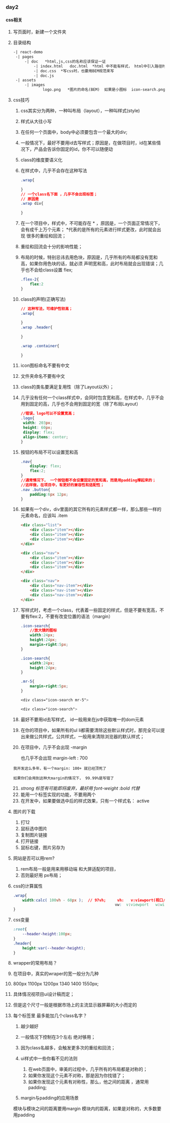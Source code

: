 ### day2

#### css相关

1. 写页面时，新建一个文件夹

2. 目录结构

   ```html
   -| react-demo
   	-| pages
   		-| doc   *html,js,css的名称应该保证一证
   			-| index.html   doc.html  *html 中不能有样式， html中引入路径时，不能绝对路径，一般都要用相对路径；
   			-| doc.css  *写css时，也要用BEM规范来写   
   			-| doc.js
   	-| assets
   		-| images
   				logo.png   *图片的命名(BEM)  如果是小图标  icon-search.png  icon-search_blue.png
   ```

3. css技巧

   1. css其实分为两种，一种叫布局（layout），一种叫样式(style)

   2. 样式从大往小写

   3. 在任何一个页面中，body中必须要包含一个最大的div;

   4. 一般情况下，最好不要用id去写样式；原因是，在做项目时，id在某些情况下，产品会告诉你固定的id，你不可以随便动

   5. class的维度要语义化

   6. 在样式中，几乎不会存在这种写法

      ```css
      .wrap{
          
      }
      // 一个class名下面 ，几乎不会出现标签；
      // 原因是
      .wrap div{
          
      }
      ```

   7. 在一个项目中，样式中，不可能存在 * ，原因是，一个页面正常情况下，会有成千上万个元素； *代表的是所有的元素进行样式更改，此时就会出现 很多的重绘和回流；

   8. 重绘和回流会十分的影响性能；

   9. 布局的时候，特别忌讳去用色块，原因是，几乎所有的布局都没有宽和高，如果你用色块的话，就必须 声明宽和高，此时布局就会出现错误；几乎也不会给class设置 flex;

      ```css
      .flex-2{
          flex:2
      }
      ```

      

   10. class的声明(正确写法)

       ```css
       // 这种写法，可维护性较高；
       .wrap{
           
       }
       .wrap .header{
           
       }
       
       .wrap .container{
           
       }
       ```


   11.  icon图标命名不要有中文

   12. 文件夹命名不要有中文

   13. class的类名要满足复用性（除了Layout以外）；

   14. 几乎没有任何一个class样式中，会同时包含宽和高，在样式中，几乎不会用到固定的高，几乎也不会用到固定的宽（除了布局Layout）

       ```css
       //错误，logo可以不设置宽高；
       .logo{
       	width: 203px;
       	height: 60px;
       	display: flex;
       	align-items: center;
       }
       ```

   15. 按钮的布局不可以设置宽和高

       ```css
       .nav{
           display: flex;
           flex:2;
       }
       //通常情况下， 一个按钮都不会设置固定的宽和高，而是用padding撑起来的；
       //这样做，在项目中，有更好的兼容性和适配性；
       .nav .button{
           padding:6px 12px;
       }
       ```

   16. 如果有一个div，div里面的其它所有的元素样式都一样，那么那些一样的元素命名，应该叫 .item

       ```html
       <div class="list">
           <div class="item"></div>
           <div class="item"></div>
           <div class="item"></div>
       </div>
       
       <div class="nav">
           <div class="item"></div>
           <div class="item"></div>
           <div class="item"></div>
       </div>
       
       <div class="nav">
           <div class="nav-item"></div>
           <div class="nav-item"></div>
           <div class="nav-item"></div>
       </div>
       ```

   17. 写样式时，考虑一个class，代表着一些固定的样式，但是不要有宽高，不要有flex:2，不要有改变位置的语法（margin）

       ```css
       .icon-search{
           //放大镜的图标
           width:24px;
           height:24px;
           margin-right:5px;
       }
       
       .icon-search{
           width:24px;
           height:24px;
       }
       
       .mr-5{
           margin-right:5px;
       }
       
       <div class="icon-search mr-5">
       
       <div class="icon-search">
       ```

   18.  最好不要用id去写样式， id一般用来在js中获取唯一的dom元素 

   19. 在你的项目中，如果所有的ul li都需要清除这些默认样式时，那完全可以提出来做公共样式，公共样式，一般用来清除浏览器的默认样式；

   20.  在项目中，几乎不会出现 -margin

        也几乎不会出现 margin-left : 700

       我开发这么多年，有一个margin: 100+ 就已经顶死了 

       如果你们会用到这种大margin的情况下， 99.99%是写错了 

   21. *strong 标签有可能即将废弃，最好用 font-weight :bold 代替*
   22. 能用一个标签实现的功能，不要用两个
   23. 在开发中，如果要做选中后的样式效果，只有一个样式名：  active

4. 图片的下载

   1. 打12
   2. 鼠标选中图片
   3. 复制图片链接
   4. 打开链接
   5. 鼠标右键，图片另存为

5. 网站是否可以用rem?

   1. rem布局一般是用来用移动端 和大屏适配的项目，
   2. 否则最好用 px布局；

6. css的计算属性

   ```css
   .wrap{
       width:calc( 100vh - 60px );  // 97vh;     vh:   v:viewport(视口/屏幕)  h：height
                                                vw:  v:viewport   w:width;
   }
   ```

7. css变量

   ```css
   :root{
       --header-height:100px;
   }
   .header{
       height:var(--header-height);
   }
   ```

8.  wrapper的常用布局？

   1. 在项目中，真实的wraper的宽一般分为几种 
   2. 800px 1100px  1200px  1340   1400  1550px;
   3. 具体情况视项目ui设计稿而定；
   4. 但是这个尺寸一般是根据市场上的主流显示器屏幕的大小而定的

9. 每个标签里 最多能加几个class名字？
   1. 越少越好  
   2. 一般情况下控制在3个左右 绝对够用；
   3. 因为class名越多，会触发更多次的重绘和回流；

	10. ui样式中一些你看不见的法则

     	1. 在web页面中，审美的过程中，几乎所有的布局都是对称的； 
     	2. 如果你发现这个元素不对称，那是因为你找错了；
     	3. 如果你发现这个元素有对称性，那么，他之间的距离 ，通常用padding;

	11.  margin与padding的应用场景

     模块与模块之间的距离要用margin
     模块内的距离，如果是对称的，大多数要用padding